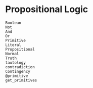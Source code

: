 
# Propositional Logic

```@docs
Boolean
Not
And
Or
Primitive
Literal
Propositional
Normal
Truth
tautology
contradiction
Contingency
@primitive
get_primitives
```
